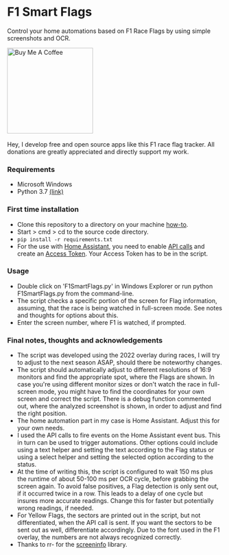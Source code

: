# F1 Smart Flags
Control your home automations based on F1 Race Flags by using simple screenshots and OCR.

<a href="https://www.buymeacoffee.com/alpl" target="_blank"><img src="https://cdn.buymeacoffee.com/buttons/v2/arial-yellow.png" alt="Buy Me A Coffee" width="200px" ></a>
    <br />
    <br />
    Hey, I develop free and open source apps like this F1 race flag tracker. All donations are greatly appreciated and directly support my work.
  </p>

### Requirements
- Microsoft Windows
- Python 3.7 [(link)](https://www.python.org/downloads/release/python-370/)

### First time installation
- Clone this repository to a directory on your machine [how-to](https://help.github.com/desktop/guides/contributing/cloning-a-repository-from-github-to-github-desktop/).
- Start > cmd > cd to the source code directory.
- ```pip install -r requirements.txt```
- For the use with [Home Assistant](https://www.home-assistant.io/), you need to enable [API calls](https://developers.home-assistant.io/docs/api/rest/) and create an [Access Token](https://developers.home-assistant.io/docs/auth_api/#long-lived-access-token). Your Access Token has to be in the script.

### Usage
- Double click on 'F1SmartFlags.py' in Windows Explorer or run python F1SmartFlags.py from the command-line.
- The script checks a specific portion of the screen for Flag information, assuming, that the race is being watched in full-screen mode. See notes and thoughts for options about this.
- Enter the screen number, where F1 is watched, if prompted.

### Final notes, thoughts and acknowledgements
- The script was developed using the 2022 overlay during races, I will try to adjust to the next season ASAP, should there be noteworthy changes.
- The script should automatically adjust to different resolutions of 16:9 monitors and find the appropriate spot, where the Flags are shown. In case you're using different monitor sizes or don't watch the race in full-screen mode, you might have to find the coordinates for your own screen and correct the script. There is a debug function commented out, where the analyzed screenshot is shown, in order to adjust and find the right position.
- The home automation part in my case is Home Assistant. Adjust this for your own needs.
- I used the API calls to fire events on the Home Assistant event bus. This in turn can be used to trigger automations. Other options could include using a text helper and setting the text according to the Flag status or using a select helper and setting the selected option according to the status.
- At the time of writing this, the script is configured to wait 150 ms plus the runtime of about 50-100 ms per OCR cycle, before grabbing the screen again. To avoid false positives, a Flag detection is only sent out, if it occurred twice in a row. This leads to a delay of one cycle but insures more accurate readings. Change this for faster but potentially wrong readings, if needed.
- For Yellow Flags, the sectors are printed out in the script, but not differentiated, when the API call is sent. If you want the sectors to be sent out as well, differentiate accordingly. Due to the font used in the F1 overlay, the numbers are not always recognized correctly.
- Thanks to rr- for the [screeninfo](https://github.com/rr-/screeninfo) library.
